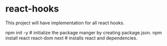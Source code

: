 # react-hooks

This project will have implementation for all react hooks.

npm init -y # initialize the package manger by creating package.json.
npm install react react-dom next # installs react and dependencies.
